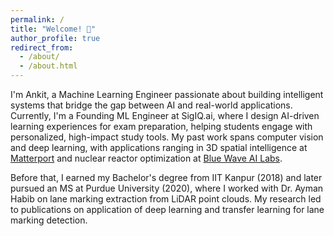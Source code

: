 ```yaml
---
permalink: /
title: "Welcome! 👋"
author_profile: true
redirect_from: 
  - /about/
  - /about.html
---
```


I'm Ankit, a Machine Learning Engineer passionate about building intelligent systems that bridge the gap between AI and real-world applications. Currently, I'm a Founding ML Engineer at SigIQ.ai, where I design AI-driven learning experiences for exam preparation, helping students engage with personalized, high-impact study tools. My past work spans computer vision and deep learning, with applications ranging in 3D spatial intelligence at [Matterport](https://matterport.com) and nuclear reactor optimization at [Blue Wave AI Labs](https://bluewaveailabs.com).

Before that, I earned my Bachelor's degree from IIT Kanpur (2018) and later pursued an MS at Purdue University (2020), where I worked with Dr. Ayman Habib on lane marking extraction from LiDAR point clouds. My research led to publications on application of deep learning and transfer learning for lane marking detection.   











